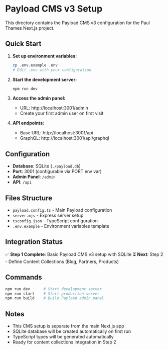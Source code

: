 
# Payload CMS v3 Setup

This directory contains the Payload CMS v3 configuration for the Paul Thames Next.js project.

## Quick Start

1. **Set up environment variables:**
   ```bash
   cp .env.example .env
   # Edit .env with your configuration
   ```

2. **Start the development server:**
   ```bash
   npm run dev
   ```

3. **Access the admin panel:**
   - URL: http://localhost:3001/admin
   - Create your first admin user on first visit

4. **API endpoints:**
   - Base URL: http://localhost:3001/api
   - GraphQL: http://localhost:3001/api/graphql

## Configuration

- **Database**: SQLite (`./payload.db`)
- **Port**: 3001 (configurable via PORT env var)
- **Admin Panel**: `/admin`
- **API**: `/api`

## Files Structure

- `payload.config.ts` - Main Payload configuration
- `server.mjs` - Express server setup
- `tsconfig.json` - TypeScript configuration
- `.env.example` - Environment variables template

## Integration Status

✅ **Step 1 Complete**: Basic Payload CMS v3 setup with SQLite
⏳ **Next**: Step 2 - Define Content Collections (Blog, Partners, Products)

## Commands

```bash
npm run dev      # Start development server
npm run start    # Start production server
npm run build    # Build Payload admin panel
```

## Notes

- This CMS setup is separate from the main Next.js app
- SQLite database will be created automatically on first run
- TypeScript types will be generated automatically
- Ready for content collections integration in Step 2
